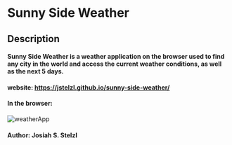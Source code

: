 # Sunny Side Weather

## Description
#### Sunny Side Weather is a weather application on the browser used to find any city in the world and access the current weather conditions, as well as the next 5 days.

#### website: https://jstelzl.github.io/sunny-side-weather/

#### In the browser: 
![weatherApp](https://user-images.githubusercontent.com/107056238/202757142-b485e922-3480-4975-9d21-75facf008b9e.png)


#### Author: Josiah S. Stelzl
